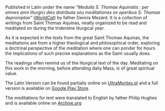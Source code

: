 Published in Latin under the name *"Medulla S. Thomae Aquinatis : per omnes anni liturgici dies distributa seu meditationes ex operibus S. Thomae depromptae"* (*[WorldCat](https://www.worldcat.org/title/medulla-s-thomae-aquinatis-per-omnes-anni-liturgici-dies-distributa-seu-meditationes-ex-operibus-s-thomae-depromptae/oclc/757887571)*) by father Dennis Mezárd. It is a collection of writings from Saint Thomas Aquinas, neatly organized to be read and meditated on during the tridentine liturgical year.
 
As it is expected in the texts from the great Saint Thomas Aquinas, the meditations are from a higher theological and philosophical order, exploring a doctrinal perspective of the meditation where one can ponder for hours the implications of such precise explanations as the Saint usually does.
 
The readings often remind us of the liturgical text of the day. Meditating on this work in the morning, before attending daily Mass, is of great spiritual value.
 
The Latin Version can be found partially online on [UltraMontes.pl](https://www.ultramontes.pl/medulla_s_thomae.htm) and a full version is available on [Google Play Store](https://play.google.com/store/books/details/Denys_Mezard_Medulla_S_Thomae_Aquinatis_per_omnes?id=RJVtb_2KQ_4C).
 
The meditations for lent were translated to English by father Philip Hughes and is available online on [Archive.org](https://archive.org/stream/meditationsforle00aquiuoft/meditationsforle00aquiuoft_djvu.txt)